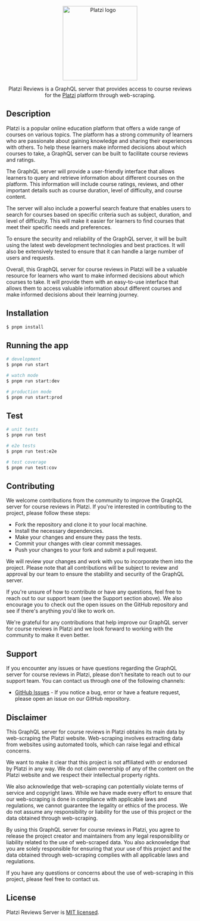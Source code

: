 <p align="center">
  <a href="http://platzi.com" target="blank"><img src="https://static.platzi.com/static/images/footer/logo.png" width="200" alt="Platzi logo" /></a>
</p>
  <p align="center">Platzi Reviews is a GraphQL server that provides access to course reviews for the <a href="https://platzi.com/", target="_blank">Platzi</a> platform through web-scraping.</p>
    <p align="center">

</p>

## Description

Platzi is a popular online education platform that offers a wide range of courses on various topics. The platform has a strong community of learners who are passionate about gaining knowledge and sharing their experiences with others. To help these learners make informed decisions about which courses to take, a GraphQL server can be built to facilitate course reviews and ratings.

The GraphQL server will provide a user-friendly interface that allows learners to query and retrieve information about different courses on the platform. This information will include course ratings, reviews, and other important details such as course duration, level of difficulty, and course content.

The server will also include a powerful search feature that enables users to search for courses based on specific criteria such as subject, duration, and level of difficulty. This will make it easier for learners to find courses that meet their specific needs and preferences.

To ensure the security and reliability of the GraphQL server, it will be built using the latest web development technologies and best practices. It will also be extensively tested to ensure that it can handle a large number of users and requests.

Overall, this GraphQL server for course reviews in Platzi will be a valuable resource for learners who want to make informed decisions about which courses to take. It will provide them with an easy-to-use interface that allows them to access valuable information about different courses and make informed decisions about their learning journey.

## Installation

```bash
$ pnpm install
```

## Running the app

```bash
# development
$ pnpm run start

# watch mode
$ pnpm run start:dev

# production mode
$ pnpm run start:prod
```

## Test

```bash
# unit tests
$ pnpm run test

# e2e tests
$ pnpm run test:e2e

# test coverage
$ pnpm run test:cov
```

## Contributing

We welcome contributions from the community to improve the GraphQL server for course reviews in Platzi. If you're interested in contributing to the project, please follow these steps:

- Fork the repository and clone it to your local machine.
- Install the necessary dependencies.
- Make your changes and ensure they pass the tests.
- Commit your changes with clear commit messages.
- Push your changes to your fork and submit a pull request.

We will review your changes and work with you to incorporate them into the project. Please note that all contributions will be subject to review and approval by our team to ensure the stability and security of the GraphQL server.

If you're unsure of how to contribute or have any questions, feel free to reach out to our support team (see the Support section above). We also encourage you to check out the open issues on the GitHub repository and see if there's anything you'd like to work on.

We're grateful for any contributions that help improve our GraphQL server for course reviews in Platzi and we look forward to working with the community to make it even better.

## Support

If you encounter any issues or have questions regarding the GraphQL server for course reviews in Platzi, please don't hesitate to reach out to our support team. You can contact us through one of the following channels:

- [GitHub Issues](https://github.com/jvelezmagic/platzi-reviews-server/issues) - If you notice a bug, error or have a feature request, please open an issue on our GitHub repository.

## Disclaimer

This GraphQL server for course reviews in Platzi obtains its main data by web-scraping the Platzi website. Web-scraping involves extracting data from websites using automated tools, which can raise legal and ethical concerns.

We want to make it clear that this project is not affiliated with or endorsed by Platzi in any way. We do not claim ownership of any of the content on the Platzi website and we respect their intellectual property rights.

We also acknowledge that web-scraping can potentially violate terms of service and copyright laws. While we have made every effort to ensure that our web-scraping is done in compliance with applicable laws and regulations, we cannot guarantee the legality or ethics of the process. We do not assume any responsibility or liability for the use of this project or the data obtained through web-scraping.

By using this GraphQL server for course reviews in Platzi, you agree to release the project creator and maintainers from any legal responsibility or liability related to the use of web-scraped data. You also acknowledge that you are solely responsible for ensuring that your use of this project and the data obtained through web-scraping complies with all applicable laws and regulations.

If you have any questions or concerns about the use of web-scraping in this project, please feel free to contact us.

## License

Platzi Reviews Server is [MIT licensed](LICENSE).
